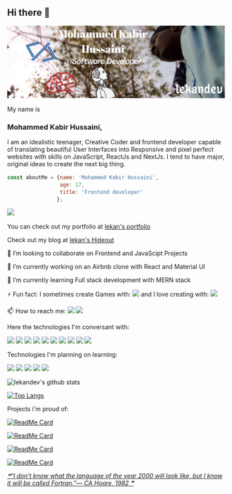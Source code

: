 ## Hi there 👋

![lekan](https://github.com/lekandev/lekandev/blob/master/me.jpg?raw=true)

My name is 
### Mohammed Kabir Hussaini, 
I am an idealistic teenager, Creative Coder and frontend developer capable of translating beautiful User Interfaces into Responsive and pixel perfect websites with skills on JavaScript,  ReactJs and NextJs. I tend to have major, original ideas to create the next big thing.

```javascript
const aboutMe = {name: 'Mohammed Kabir Hussaini', 
                 age: 17, 
                 title: 'Frontend developer'
                };
```

![](https://komarev.com/ghpvc/?username=lekandev&color=red)

You can check out my portfolio at [lekan's portfolio](https://lekan.vercel.app)

Check out my blog at [lekan's Hideout](https://lekandev.hashnode.dev)

👯 I’m looking to collaborate on Frontend and JavaScipt Projects

🔭 I’m currently working on an Airbnb clone with React and Material UI

🌱 I’m currently learning Full stack development with MERN stack

⚡ Fun fact: I sometimes create Games with: 
<img src="https://img.shields.io/badge/unreal%20engine%20-%23313131.svg?&style=for-the-badge&logo=unreal%20engine&logoColor=white"/>
 and I love creating  with: 
<img src="https://img.shields.io/badge/-Arduino-00979D?style=for-the-badge&logo=Arduino&logoColor=white"/>

📫 How to reach me: <img src="https://img.shields.io/badge/lekandev%20-%231DA1F2.svg?&style=for-the-badge&logo=Twitter&logoColor=white"/> <img src="https://img.shields.io/badge/lekandev%20-%230077B5.svg?&style=for-the-badge&logo=linkedin&logoColor=white"/>

Here the technologies I'm conversant with:

![](https://img.shields.io/badge/Code-HTML5-informational?style=flat&logo=html5&logoColor=white&color=4AB197)
![](https://img.shields.io/badge/Code-CSS3-informational?style=flat&logo=CSS3&logoColor=white&color=4AB197)
![](https://img.shields.io/badge/Code-Javascript-informational?style=flat&logo=JavaScript&logoColor=white&color=4AB197)
![](https://img.shields.io/badge/Code-ReactJs-informational?style=flat&logo=React&logoColor=white&color=4AB197)
![](https://img.shields.io/badge/Code-SASS-informational?style=flat&logo=SASS&logoColor=white&color=4AB197)
![](https://img.shields.io/badge/Code-Git-informational?style=flat&logo=Git&logoColor=white&color=4AB197)
![](https://img.shields.io/badge/Code-Github-informational?style=flat&logo=GitHub&logoColor=white&color=4AB197)
![](https://img.shields.io/badge/Code-Vercel-informational?style=flat&logo=Vercel&logoColor=white&color=4AB197)
![](https://img.shields.io/badge/Code-NextJs-informational?style=flat&logo=Next&logoColor=white&color=4AB197)
![](https://img.shields.io/badge/Code-TailwindCSS-informational?style=flat&logo=Tailwind&logoColor=white&color=4AB197)

Technologies I'm planning on learning:

<img src="https://img.shields.io/badge/node.js%20-%2343853D.svg?&style=for-the-badge&logo=node.js&logoColor=white"/>
<img src="https://img.shields.io/badge/express.js%20-%23404d59.svg?&style=for-the-badge"/>
<img src ="https://img.shields.io/badge/MongoDB-%234ea94b.svg?&style=for-the-badge&logo=mongodb&logoColor=white"/>
<img src="https://img.shields.io/badge/docker%20-%230db7ed.svg?&style=for-the-badge&logo=docker&logoColor=white"/>
<img src="https://img.shields.io/badge/AWS%20-%23FF9900.svg?&style=for-the-badge&logo=amazon-aws&logoColor=white"/>


![lekandev's github stats](https://github-readme-stats.vercel.app/api?username=lekandev&show_icons=true&theme=bear)

[![Top Langs](https://github-readme-stats.vercel.app/api/top-langs/?username=lekandev&layout=compact&theme=bear&hide=TeX)](https://github.com/lekandev/github-readme-stats)

Projects i'm proud of:

[![ReadMe Card](https://github-readme-stats.vercel.app/api/pin/?username=lekandev&repo=airbnb-clone&theme=bear)](https://github.com/lekandev/github-readme-stats)

[![ReadMe Card](https://github-readme-stats.vercel.app/api/pin/?username=lekandev&repo=beach-resort-app&theme=bear)](https://github.com/lekandev/github-readme-stats)

[![ReadMe Card](https://github-readme-stats.vercel.app/api/pin/?username=lekandev&repo=Ecommerce-with-js&theme=bear)](https://github.com/lekandev/github-readme-stats)

[![ReadMe Card](https://github-readme-stats.vercel.app/api/pin/?username=lekandev&repo=Admin-Dashboard&theme=bear)](https://github.com/lekandev/github-readme-stats)

<a href='https://github.com/marketplace/actions/quote-readme'>
<!--STARTS_HERE_QUOTE_README-->
<i>❝“I don’t know what the language of the year 2000 will look like, but I know it will be called Fortran.”— CA Hoare, 1982  ❞</i>
<!--ENDS_HERE_QUOTE_README-->
</a>

